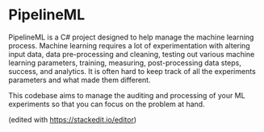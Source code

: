 PipelineML
==========

PipelineML is a C# project designed to help manage the machine learning process. Machine learning requires a lot of experimentation with altering input data, data pre-processing and 
cleaning, testing out various machine learning parameters, training, measuring, post-processing data steps, success, and analytics. It is often hard to keep track of all the experiments parameters and what made them different. 

This codebase aims to manage the auditing and processing of your ML experiments so that you can focus on the problem at hand.

(edited with https://stackedit.io/editor)
